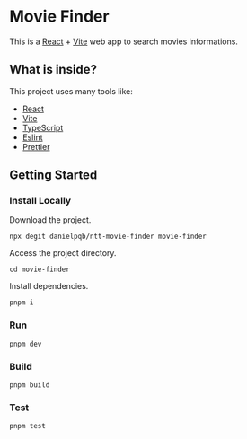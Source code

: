 # Movie Finder

This is a [React](https://reactjs.org/) + [Vite](https://vitejs.dev/) web app to search movies informations.

## What is inside?

This project uses many tools like:

* [React](https://reactjs.org/)
* [Vite](https://vitejs.dev/)
* [TypeScript](https://www.typescriptlang.org/)
* [Eslint](https://eslint.org/)
* [Prettier](https://prettier.io/)

## Getting Started

### Install Locally

Download the project.

```shell
npx degit danielpqb/ntt-movie-finder movie-finder
```

Access the project directory.

```shell
cd movie-finder
```

Install dependencies.

```shell
pnpm i
```

### Run

```shell
pnpm dev
```

### Build

```shell
pnpm build
```

### Test

```shell
pnpm test
```
